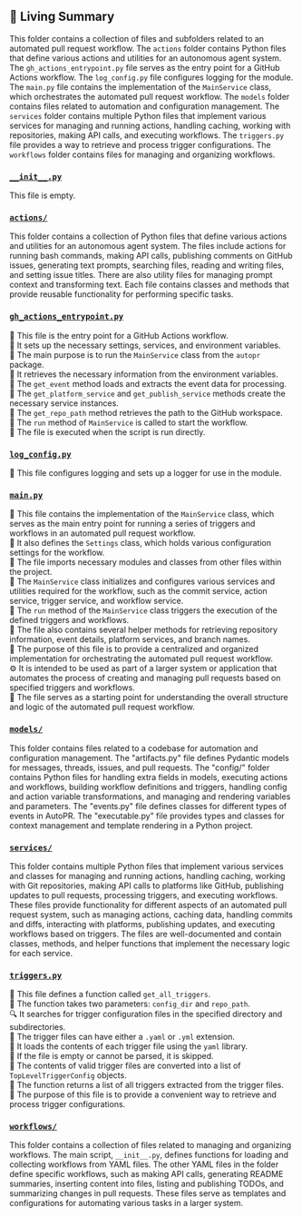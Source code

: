 

<!-- Living README Summary -->
## 🌳 Living Summary

This folder contains a collection of files and subfolders related to an automated pull request workflow. The `actions` folder contains Python files that define various actions and utilities for an autonomous agent system. The `gh_actions_entrypoint.py` file serves as the entry point for a GitHub Actions workflow. The `log_config.py` file configures logging for the module. The `main.py` file contains the implementation of the `MainService` class, which orchestrates the automated pull request workflow. The `models` folder contains files related to automation and configuration management. The `services` folder contains multiple Python files that implement various services for managing and running actions, handling caching, working with repositories, making API calls, and executing workflows. The `triggers.py` file provides a way to retrieve and process trigger configurations. The `workflows` folder contains files for managing and organizing workflows.


### [`__init__.py`](https://github.com/raphael-francis/AutoPR-internal/blob/0aabc10f58cc0543244c461caaef386a82b74854/./autopr/__init__.py)

This file is empty.  


### [`actions/`](https://github.com/raphael-francis/AutoPR-internal/blob/0aabc10f58cc0543244c461caaef386a82b74854/./autopr/actions)

This folder contains a collection of Python files that define various actions and utilities for an autonomous agent system. The files include actions for running bash commands, making API calls, publishing comments on GitHub issues, generating text prompts, searching files, reading and writing files, and setting issue titles. There are also utility files for managing prompt context and transforming text. Each file contains classes and methods that provide reusable functionality for performing specific tasks.  


### [`gh_actions_entrypoint.py`](https://github.com/raphael-francis/AutoPR-internal/blob/0aabc10f58cc0543244c461caaef386a82b74854/./autopr/gh_actions_entrypoint.py)

📄 This file is the entry point for a GitHub Actions workflow.    
🔧 It sets up the necessary settings, services, and environment variables.    
🤖 The main purpose is to run the `MainService` class from the `autopr` package.    
🎯 It retrieves the necessary information from the environment variables.    
📝 The `get_event` method loads and extracts the event data for processing.    
🔑 The `get_platform_service` and `get_publish_service` methods create the necessary service instances.    
📂 The `get_repo_path` method retrieves the path to the GitHub workspace.    
📝 The `run` method of `MainService` is called to start the workflow.    
🚀 The file is executed when the script is run directly.  


### [`log_config.py`](https://github.com/raphael-francis/AutoPR-internal/blob/0aabc10f58cc0543244c461caaef386a82b74854/./autopr/log_config.py)

📝 This file configures logging and sets up a logger for use in the module.  


### [`main.py`](https://github.com/raphael-francis/AutoPR-internal/blob/0aabc10f58cc0543244c461caaef386a82b74854/./autopr/main.py)

📝 This file contains the implementation of the `MainService` class, which serves as the main entry point for running a series of triggers and workflows in an automated pull request workflow.  
🔧 It also defines the `Settings` class, which holds various configuration settings for the workflow.  
📂 The file imports necessary modules and classes from other files within the project.  
🔀 The `MainService` class initializes and configures various services and utilities required for the workflow, such as the commit service, action service, trigger service, and workflow service.  
🔄 The `run` method of the `MainService` class triggers the execution of the defined triggers and workflows.  
🔧 The file also contains several helper methods for retrieving repository information, event details, platform services, and branch names.  
🚀 The purpose of this file is to provide a centralized and organized implementation for orchestrating the automated pull request workflow.  
⚙️ It is intended to be used as part of a larger system or application that automates the process of creating and managing pull requests based on specified triggers and workflows.  
📖 The file serves as a starting point for understanding the overall structure and logic of the automated pull request workflow.  


### [`models/`](https://github.com/raphael-francis/AutoPR-internal/blob/0aabc10f58cc0543244c461caaef386a82b74854/./autopr/models)

This folder contains files related to a codebase for automation and configuration management. The "artifacts.py" file defines Pydantic models for messages, threads, issues, and pull requests. The "config/" folder contains Python files for handling extra fields in models, executing actions and workflows, building workflow definitions and triggers, handling config and action variable transformations, and managing and rendering variables and parameters. The "events.py" file defines classes for different types of events in AutoPR. The "executable.py" file provides types and classes for context management and template rendering in a Python project.  


### [`services/`](https://github.com/raphael-francis/AutoPR-internal/blob/0aabc10f58cc0543244c461caaef386a82b74854/./autopr/services)

This folder contains multiple Python files that implement various services and classes for managing and running actions, handling caching, working with Git repositories, making API calls to platforms like GitHub, publishing updates to pull requests, processing triggers, and executing workflows. These files provide functionality for different aspects of an automated pull request system, such as managing actions, caching data, handling commits and diffs, interacting with platforms, publishing updates, and executing workflows based on triggers. The files are well-documented and contain classes, methods, and helper functions that implement the necessary logic for each service.  


### [`triggers.py`](https://github.com/raphael-francis/AutoPR-internal/blob/0aabc10f58cc0543244c461caaef386a82b74854/./autopr/triggers.py)

📄 This file defines a function called `get_all_triggers`.    
📁 The function takes two parameters: `config_dir` and `repo_path`.    
🔍 It searches for trigger configuration files in the specified directory and subdirectories.    
🔧 The trigger files can have either a `.yaml` or `.yml` extension.    
🔐 It loads the contents of each trigger file using the `yaml` library.    
🔁 If the file is empty or cannot be parsed, it is skipped.    
📝 The contents of valid trigger files are converted into a list of `TopLevelTriggerConfig` objects.    
🔀 The function returns a list of all triggers extracted from the trigger files.    
📌 The purpose of this file is to provide a convenient way to retrieve and process trigger configurations.  


### [`workflows/`](https://github.com/raphael-francis/AutoPR-internal/blob/0aabc10f58cc0543244c461caaef386a82b74854/./autopr/workflows)

This folder contains a collection of files related to managing and organizing workflows. The main script, `__init__.py`, defines functions for loading and collecting workflows from YAML files. The other YAML files in the folder define specific workflows, such as making API calls, generating README summaries, inserting content into files, listing and publishing TODOs, and summarizing changes in pull requests. These files serve as templates and configurations for automating various tasks in a larger system.  

<!-- Living README Summary -->